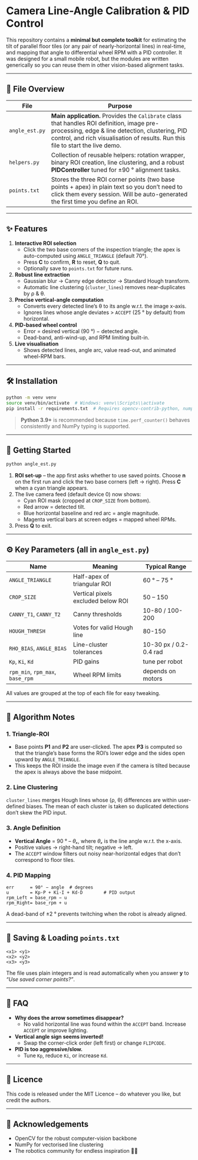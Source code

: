 # Camera Line-Angle Calibration & PID Control

This repository contains a **minimal but complete toolkit** for estimating the tilt of parallel floor tiles (or any pair of nearly-horizontal lines) in real-time, and mapping that angle to differential wheel RPM with a PID controller. It was designed for a small mobile robot, but the modules are written generically so you can reuse them in other vision-based alignment tasks.

---

## 📂 File Overview

| File           | Purpose                                                                                                                                                                                                                          |
| -------------- | -------------------------------------------------------------------------------------------------------------------------------------------------------------------------------------------------------------------------------- |
| `angle_est.py` | **Main application.** Provides the `Calibrate` class that handles ROI definition, image pre-processing, edge & line detection, clustering, PID control, and rich visualisation of results. Run this file to start the live demo. |
| `helpers.py`   | Collection of reusable helpers: rotation wrapper, binary ROI creation, line clustering, and a robust **PIDController** tuned for ±90 ° alignment tasks.                                                                          |
| `points.txt`   | Stores the three ROI corner points (two base points + apex) in plain text so you don’t need to click them every session. Will be auto-generated the first time you define an ROI.                                                |

---

## ✨ Features

1. **Interactive ROI selection**
   - Click the two base corners of the inspection triangle; the apex is auto-computed using `ANGLE_TRIANGLE` (default 70°).
   - Press **C** to confirm, **R** to reset, **Q** to quit.
   - Optionally save to `points.txt` for future runs.
2. **Robust line extraction**
   - Gaussian blur → Canny edge detector → Standard Hough transform.
   - Automatic line clustering (`cluster_lines`) removes near-duplicates by ρ & θ.
3. **Precise vertical-angle computation**
   - Converts every detected line’s θ to its angle w\.r.t. the image x-axis.
   - Ignores lines whose angle deviates > `ACCEPT` (25 ° by default) from horizontal.
4. **PID-based wheel control**
   - Error = desired vertical (90 °) − detected angle.
   - Dead-band, anti-wind-up, and RPM limiting built-in.
5. **Live visualisation**
   - Shows detected lines, angle arc, value read-out, and animated wheel-RPM bars.

---

## 🛠️ Installation

```bash
python -m venv venv
source venv/bin/activate  # Windows: venv\\Scripts\\activate
pip install -r requirements.txt  # Requires opencv-contrib-python, numpy
```

> **Python 3.9+** is recommended because `time.perf_counter()` behaves consistently and NumPy typing is supported.

---

## 🚀 Getting Started

```bash
python angle_est.py
```

1. **ROI set-up** – the app first asks whether to use saved points. Choose **n** on the first run and click the two base corners (left → right). Press **C** when a cyan triangle appears.
2. The live camera feed (default device 0) now shows:
   - Cyan ROI mask (cropped at `CROP_SIZE` from bottom).
   - Red arrow = detected tilt.
   - Blue horizontal baseline and red arc = angle magnitude.
   - Magenta vertical bars at screen edges = mapped wheel RPMs.
3. Press **Q** to exit.

---

## ⚙️ Key Parameters (all in `angle_est.py`)

| Name                             | Meaning                            | Typical Range          |
| -------------------------------- | ---------------------------------- | ---------------------- |
| `ANGLE_TRIANGLE`                 | Half-apex of triangular ROI        | 60 ° – 75 °            |
| `CROP_SIZE`                      | Vertical pixels excluded below ROI | 50 – 150               |
| `CANNY_T1`, `CANNY_T2`           | Canny thresholds                   | 10-80 / 100-200        |
| `HOUGH_THRESH`                   | Votes for valid Hough line         | 80-150                 |
| `RHO_BIAS`, `ANGLE_BIAS`         | Line-cluster tolerances            | 10-30 px / 0.2-0.4 rad |
| `Kp`, `Ki`, `Kd`                 | PID gains                          | tune per robot         |
| `rpm_min`, `rpm_max`, `base_rpm` | Wheel RPM limits                   | depends on motors      |

All values are grouped at the top of each file for easy tweaking.

---

## 🧩 Algorithm Notes

### 1. Triangle-ROI

- Base points **P1** and **P2** are user-clicked. The apex **P3** is computed so that the triangle’s base forms the ROI’s lower edge and the sides open upward by `ANGLE_TRIANGLE`.
- This keeps the ROI inside the image even if the camera is tilted because the apex is always above the base midpoint.

### 2. Line Clustering

`cluster_lines` merges Hough lines whose (ρ, θ) differences are within user-defined biases. The mean of each cluster is taken so duplicated detections don’t skew the PID input.

### 3. Angle Definition

- **Vertical Angle** = 90 ° – *θₓ*, where *θₓ* is the line angle w\.r.t. the x-axis.
- Positive values → right-hand tilt; negative → left.
- The `ACCEPT` window filters out noisy near-horizontal edges that don’t correspond to floor tiles.

### 4. PID Mapping

```
err      = 90° − angle  # degrees
u        = Kp·P + Ki·I + Kd·D        # PID output
rpm_Left = base_rpm − u
rpm_Right= base_rpm + u
```

A dead-band of ±2 ° prevents twitching when the robot is already aligned.

---

## 📝 Saving & Loading `points.txt`

```
<x1> <y1>
<x2> <y2>
<x3> <y3>
```

The file uses plain integers and is read automatically when you answer **y** to *“Use saved corner points?”*.

---

## 🤔 FAQ

- **Why does the arrow sometimes disappear?**
  - No valid horizontal line was found within the `ACCEPT` band. Increase `ACCEPT` or improve lighting.
- **Vertical angle sign seems inverted!**
  - Swap the corner-click order (left first) or change `FLIPCODE`.
- **PID is too aggressive/slow.**
  - Tune `Kp`, reduce `Ki`, or increase `Kd`.

---

## 📑 Licence

This code is released under the MIT Licence – do whatever you like, but credit the authors.

---

## 🙏 Acknowledgements

- OpenCV for the robust computer-vision backbone
- NumPy for vectorised line clustering
- The robotics community for endless inspiration 🚗💨

